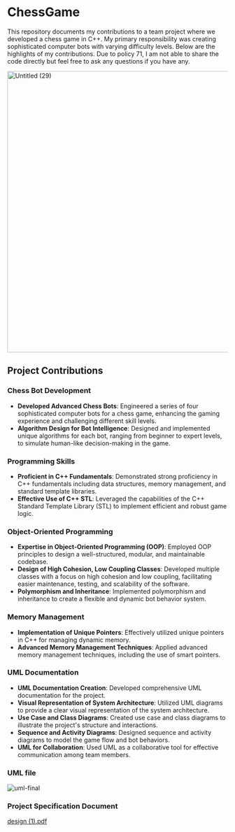 # ChessGame

This repository documents my contributions to a team project where we developed a chess game in C++. My primary responsibility was creating sophisticated computer bots with varying difficulty levels. Below are the highlights of my contributions. Due to policy 71, I am not able to share the code directly but feel free to ask any questions if you have any. 

<img width="644" alt="Untitled (29)" src="https://github.com/beckyjeong03/ChessGame/assets/117534707/36775d6d-66d8-4743-8b77-d4f68d5e41f2">


## Project Contributions

### Chess Bot Development
- **Developed Advanced Chess Bots**: Engineered a series of four sophisticated computer bots for a chess game, enhancing the gaming experience and challenging different skill levels.
- **Algorithm Design for Bot Intelligence**: Designed and implemented unique algorithms for each bot, ranging from beginner to expert levels, to simulate human-like decision-making in the game.

### Programming Skills
- **Proficient in C++ Fundamentals**: Demonstrated strong proficiency in C++ fundamentals including data structures, memory management, and standard template libraries.
- **Effective Use of C++ STL**: Leveraged the capabilities of the C++ Standard Template Library (STL) to implement efficient and robust game logic.

### Object-Oriented Programming
- **Expertise in Object-Oriented Programming (OOP)**: Employed OOP principles to design a well-structured, modular, and maintainable codebase.
- **Design of High Cohesion, Low Coupling Classes**: Developed multiple classes with a focus on high cohesion and low coupling, facilitating easier maintenance, testing, and scalability of the software.
- **Polymorphism and Inheritance**: Implemented polymorphism and inheritance to create a flexible and dynamic bot behavior system.

### Memory Management
- **Implementation of Unique Pointers**: Effectively utilized unique pointers in C++ for managing dynamic memory.
- **Advanced Memory Management Techniques**: Applied advanced memory management techniques, including the use of smart pointers.

### UML Documentation
- **UML Documentation Creation**: Developed comprehensive UML documentation for the project.
- **Visual Representation of System Architecture**: Utilized UML diagrams to provide a clear visual representation of the system architecture.
- **Use Case and Class Diagrams**: Created use case and class diagrams to illustrate the project's structure and interactions.
- **Sequence and Activity Diagrams**: Designed sequence and activity diagrams to model the game flow and bot behaviors.
- **UML for Collaboration**: Used UML as a collaborative tool for effective communication among team members.

### UML file
![uml-final](https://github.com/beckyjeong03/ChessGame/assets/117534707/43c801ea-5d80-4f51-99c2-7f506e2b8df5)

### Project Specification Document
[design (1).pdf](https://github.com/beckyjeong03/ChessGame/files/13866510/design.1.pdf)




